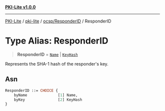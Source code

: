 [**PKI-Lite v1.0.0**](../../../../README.md)

---

[PKI-Lite](../../../../README.md) / [pki-lite](../../../README.md) / [ocsp/ResponderID](../README.md) / ResponderID

# Type Alias: ResponderID

> **ResponderID** = [`Name`](../../../x509/Name/type-aliases/Name.md) \| [`KeyHash`](KeyHash.md)

Represents the SHA-1 hash of the responder's key.

## Asn

```asn
ResponderID ::= CHOICE {
    byName              [1] Name,
    byKey               [2] KeyHash
}
```
